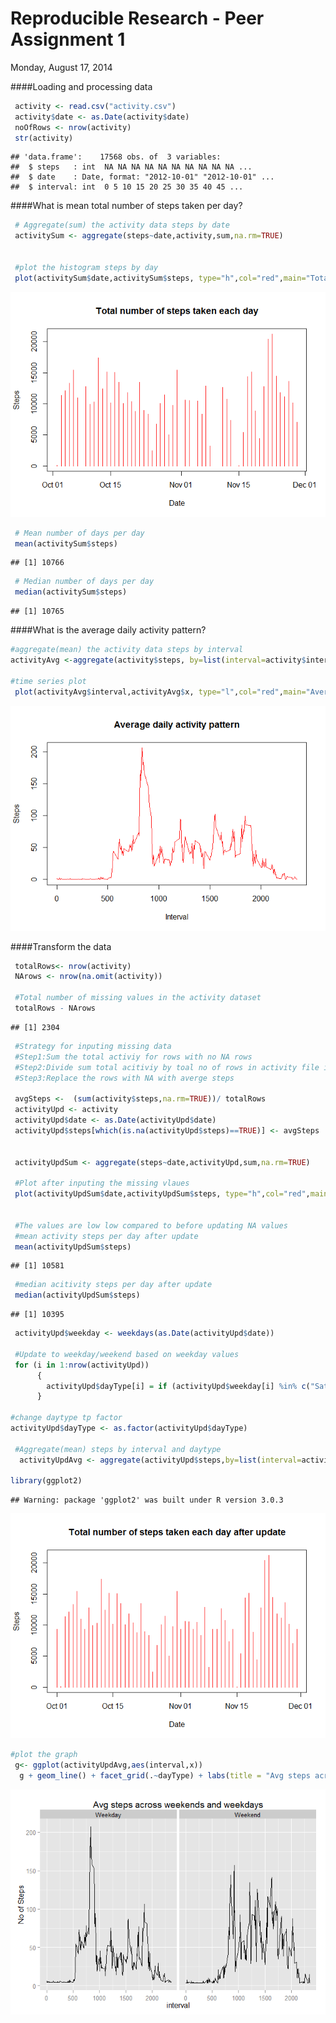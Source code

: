 # Reproducible Research - Peer Assignment 1
Monday, August 17, 2014  

####Loading and processing data

```r
 activity <- read.csv("activity.csv")
 activity$date <- as.Date(activity$date)
 noOfRows <- nrow(activity)
 str(activity)
```

```
## 'data.frame':	17568 obs. of  3 variables:
##  $ steps   : int  NA NA NA NA NA NA NA NA NA NA ...
##  $ date    : Date, format: "2012-10-01" "2012-10-01" ...
##  $ interval: int  0 5 10 15 20 25 30 35 40 45 ...
```

####What is mean total number of steps taken per day?

```r
 # Aggregate(sum) the activity data steps by date
 activitySum <- aggregate(steps~date,activity,sum,na.rm=TRUE)

 
 #plot the histogram steps by day
 plot(activitySum$date,activitySum$steps, type="h",col="red",main="Total number of steps taken each day", xlab="Date", ylab="Steps")
```

![plot of chunk unnamed-chunk-2](./PA1_template_files/figure-html/unnamed-chunk-2.png) 

```r
 # Mean number of days per day
 mean(activitySum$steps)
```

```
## [1] 10766
```

```r
 # Median number of days per day
 median(activitySum$steps)
```

```
## [1] 10765
```
####What is the average daily activity pattern?


```r
#aggregate(mean) the activity data steps by interval
activityAvg <-aggregate(activity$steps, by=list(interval=activity$interval),FUN ="mean" ,na.rm=TRUE)

#time series plot
 plot(activityAvg$interval,activityAvg$x, type="l",col="red",main="Average daily activity pattern", xlab="Interval",ylab="Steps")
```

![plot of chunk unnamed-chunk-3](./PA1_template_files/figure-html/unnamed-chunk-3.png) 

####Transform the data

```r
 totalRows<- nrow(activity)
 NArows <- nrow(na.omit(activity))

 #Total number of missing values in the activity dataset
 totalRows - NArows
```

```
## [1] 2304
```

```r
 #Strategy for inputing missing data
 #Step1:Sum the total activiy for rows with no NA rows
 #Step2:Divide sum total acitiviy by toal no of rows in activity file including   NA rows to get average steps
 #Step3:Replace the rows with NA with averge steps

 avgSteps <-  (sum(activity$steps,na.rm=TRUE))/ totalRows
 activityUpd <- activity
 activityUpd$date <- as.Date(activityUpd$date)
 activityUpd$steps[which(is.na(activityUpd$steps)==TRUE)] <- avgSteps

 
 activityUpdSum <- aggregate(steps~date,activityUpd,sum,na.rm=TRUE)

 #Plot after inputing the missing vlaues
 plot(activityUpdSum$date,activityUpdSum$steps, type="h",col="red",main="Total number of steps taken each day after update", xlab="Date", ylab="Steps")

 
 #The values are low low compared to before updating NA values
 #mean activity steps per day after update
 mean(activityUpdSum$steps)
```

```
## [1] 10581
```

```r
 #median acitivity steps per day after update  
 median(activityUpdSum$steps)
```

```
## [1] 10395
```

```r
 activityUpd$weekday <- weekdays(as.Date(activityUpd$date))

 #Update to weekday/weekend based on weekday values
 for (i in 1:nrow(activityUpd))
      {
        activityUpd$dayType[i] = if (activityUpd$weekday[i] %in% c("Saturday","Sunday")) { "Weekend"} else {"Weekday"}
      }  
       
#change daytype tp factor 
activityUpd$dayType <- as.factor(activityUpd$dayType)
 
 #Aggregate(mean) steps by interval and daytype  
  activityUpdAvg <- aggregate(activityUpd$steps,by=list(interval=activityUpd$interval,dayType=activityUpd$dayType),FUN=mean)

library(ggplot2)
```

```
## Warning: package 'ggplot2' was built under R version 3.0.3
```

![plot of chunk unnamed-chunk-4](./PA1_template_files/figure-html/unnamed-chunk-41.png) 

```r
#plot the graph
 g<- ggplot(activityUpdAvg,aes(interval,x))
  g + geom_line() + facet_grid(.~dayType) + labs(title = "Avg steps across weekends and weekdays") + labs(y="No of Steps")
```

![plot of chunk unnamed-chunk-4](./PA1_template_files/figure-html/unnamed-chunk-42.png) 

 
